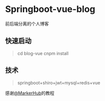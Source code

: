 # Springboot-vue-blog
前后端分离的个人博客

## 快速启动

>cd blog-vue 
>cnpm install

## 技术

>springboot+shiro+jwt+mysql+redis+vue

感谢[@MarkerHub](https://markerhub.com/)的教程
